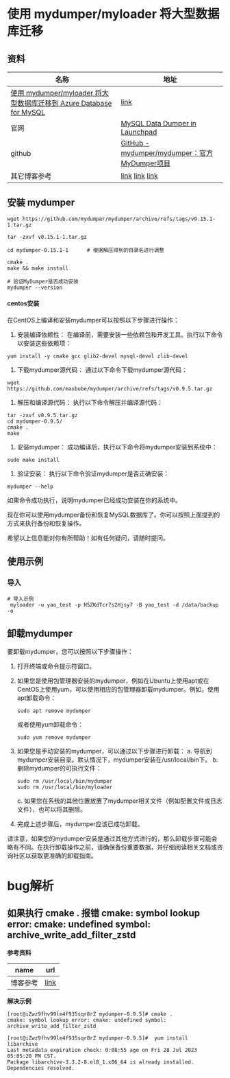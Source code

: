 #  使用 mydumper/myloader 将大型数据库迁移

## 资料

| 名称                                                         | 地址                                                         |
| ------------------------------------------------------------ | ------------------------------------------------------------ |
| [使用 mydumper/myloader 将大型数据库迁移到 Azure Database for MySQL](https://learn.microsoft.com/zh-cn/azure/mysql/migrate/concepts-migrate-mydumper-myloader) | [link](https://learn.microsoft.com/zh-cn/azure/mysql/migrate/concepts-migrate-mydumper-myloader) |
| 官网                                                         | [MySQL Data Dumper in Launchpad](https://launchpad.net/mydumper) |
| github                                                       | [GitHub - mydumper/mydumper：官方MyDumper项目](https://github.com/mydumper/mydumper) |
| 其它博客参考                                                 | [link](https://docs.pingcap.com/zh/tidb/v4.0/backup-and-restore-using-mydumper-lightning) [link](https://www.codenong.com/cs106518061/) [link](https://www.cnblogs.com/keme/p/11679446.html) |

## 安装 mydumper



```shell
wget https://github.com/mydumper/mydumper/archive/refs/tags/v0.15.1-1.tar.gz

tar -zxvf v0.15.1-1.tar.gz

cd mydumper-0.15.1-1      # 根据解压得到的目录名进行调整

cmake .
make && make install

# 验证MyDumper是否成功安装
mydumper --version   
```

#### centos安装

在CentOS上编译和安装mydumper可以按照以下步骤进行操作：

1. 安装编译依赖性：
   在编译前，需要安装一些依赖包和开发工具。执行以下命令以安装这些依赖项：

```shell
yum install -y cmake gcc glib2-devel mysql-devel zlib-devel
```

1. 下载mydumper源代码：
   通过以下命令下载mydumper源代码：

```shell
wget https://github.com/maxbube/mydumper/archive/refs/tags/v0.9.5.tar.gz
```

1. 解压和编译源代码：
   执行以下命令解压并编译源代码：

```shell
tar -zxvf v0.9.5.tar.gz
cd mydumper-0.9.5/
cmake .
make
```

1. 安装mydumper：
   成功编译后，执行以下命令将mydumper安装到系统中：

```
sudo make install
```

1. 验证安装：
   执行以下命令验证mydumper是否正确安装：

```
mydumper --help
```

如果命令成功执行，说明mydumper已经成功安装在你的系统中。

现在你可以使用mydumper备份和恢复MySQL数据库了。你可以按照上面提到的方式来执行备份和恢复操作。

希望以上信息能对你有所帮助！如有任何疑问，请随时提问。

## 使用示例

### 导入

```shell
# 导入示例
 myloader -u yao_test -p H5ZKdTcr7s2Hjsy7 -B yao_test -d /data/backup -o
```

## 卸载mydumper

要卸载mydumper，您可以按照以下步骤操作：

1. 打开终端或命令提示符窗口。

2. 如果您是使用包管理器安装的mydumper，例如在Ubuntu上使用apt或在CentOS上使用yum，可以使用相应的包管理器卸载mydumper。例如，使用apt卸载命令：

   ```
   sudo apt remove mydumper
   ```

   或者使用yum卸载命令：

   ```
   sudo yum remove mydumper
   ```

3. 如果您是手动安装的mydumper，可以通过以下步骤进行卸载：
   a. 导航到mydumper安装目录。默认情况下，mydumper安装在/usr/local/bin下。
   b. 删除mydumper的可执行文件：

   ```
   sudo rm /usr/local/bin/mydumper
   sudo rm /usr/local/bin/myloader
   ```

   c. 如果您在系统的其他位置放置了mydumper相关文件（例如配置文件或日志文件），也可以将其删除。

4. 完成上述步骤后，mydumper应该已成功卸载。

请注意，如果您的mydumper安装是通过其他方式进行的，那么卸载步骤可能会略有不同。在执行卸载操作之前，请确保备份重要数据，并仔细阅读相关文档或咨询社区以获取更准确的卸载指南。

# bug解析

## **如果执行 cmake . 报错 cmake: symbol lookup error: cmake: undefined symbol: archive_write_add_filter_zstd**

**参考资料**

| name     | url                                                          |
| -------- | ------------------------------------------------------------ |
| 博客参考 | [link](https://blog.csdn.net/chenyulancn/article/details/118540210) |

**解决示例**

```shell
[root@iZwz9fhv99le4f935sqr8rZ mydumper-0.9.5]# cmake .
cmake: symbol lookup error: cmake: undefined symbol: archive_write_add_filter_zstd

[root@iZwz9fhv99le4f935sqr8rZ mydumper-0.9.5]#  yum install  libarchive
Last metadata expiration check: 0:08:55 ago on Fri 28 Jul 2023 05:05:20 PM CST.
Package libarchive-3.3.2-8.el8_1.x86_64 is already installed.
Dependencies resolved.
```

